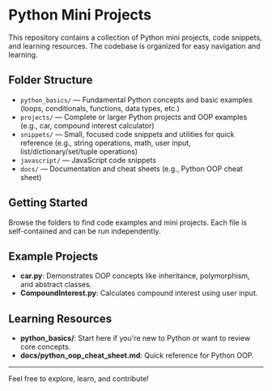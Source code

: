 # Python Mini Projects

This repository contains a collection of Python mini projects, code snippets, and learning resources. The codebase is organized for easy navigation and learning.

## Folder Structure

- `python_basics/` — Fundamental Python concepts and basic examples (loops, conditionals, functions, data types, etc.)
- `projects/` — Complete or larger Python projects and OOP examples (e.g., car, compound interest calculator)
- `snippets/` — Small, focused code snippets and utilities for quick reference (e.g., string operations, math, user input, list/dictionary/set/tuple operations)
- `javascript/` — JavaScript code snippets
- `docs/` — Documentation and cheat sheets (e.g., Python OOP cheat sheet)

## Getting Started

Browse the folders to find code examples and mini projects. Each file is self-contained and can be run independently.

## Example Projects

- **car.py**: Demonstrates OOP concepts like inheritance, polymorphism, and abstract classes.
- **CompoundInterest.py**: Calculates compound interest using user input.

## Learning Resources

- **python_basics/**: Start here if you're new to Python or want to review core concepts.
- **docs/python_oop_cheat_sheet.md**: Quick reference for Python OOP.

---

Feel free to explore, learn, and contribute!
